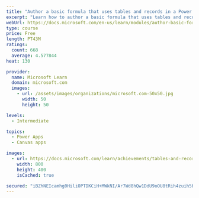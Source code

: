 ```yaml
---
title: "Author a basic formula that uses tables and records in a Power Apps canvas app"
excerpt: "Learn how to author a basic formula that uses tables and records in a Power Apps canvas app."
webUrl: https://docs.microsoft.com/en-us/learn/modules/author-basic-formula-tables-records-powerapps/
type: course
price: Free
length: PT43M
ratings:
  count: 668
  average: 4.577844
heat: 130

provider:
  name: Microsoft Learn
  domain: microsoft.com
  images:
    - url: /assets/images/organizations/microsoft.com-50x50.jpg
      width: 50
      height: 50

levels:
  - Intermediate

topics:
  - Power Apps
  - Canvas apps

images:
  - url: https://docs.microsoft.com/learn/achievements/tables-and-records-social.png
    width: 800
    height: 400
    isCached: true

secured: "iBZhNEIcamhg0HiliOPTDKCiH+MWkNI/Ar7Wd8hQw1DdU9oOU8tRih4zuih5bK43hVtVGpkBMEhF1SZy5fKABAJrk+p8yBloYfRgbS9yyxObzqrBjb5mL5M/t5qVe64bm/eSif10Wr/DZDopr0T9KJ6kIMd9DhIEkp3hC4dK3a2kXPfErp351ihhs6MBSoR0sLSwGi+p8Hh6Y7pAkwU3c9VPYl0CJfP63T7MHaSLq53KqUYrECpopWgt/fRoYSu8io5nMYOv6Xx8RdXzaTZnGwY/XX4G+6dU8+FEkuXAIF+XAialK18fw1G9yIetjXRe0BKeLvADG/p0uMa+jA9TBpE4jxwU686gUfTEgM6ypnFpyCLDU2IzmZM4ZmbYY4FtzYAxGRwBJXhwoq15RsddksFTZmFHj2ny5BIJB21dHE8=;uUByVukSFKty9hMgntJr4g=="
---
```



